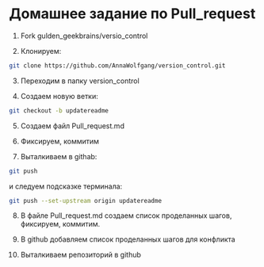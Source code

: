 # Домашнее задание по Pull_request

1. Fork gulden_geekbrains/versio_control

2. Клонируем: 
```sh
git clone https://github.com/AnnaWolfgang/version_control.git 
```
3. Переходим в папку version_control

4. Создаем новую ветки: 
```sh
git checkout -b updatereadme
```
5. Создаем файл Pull_request.md

6. Фиксируем, коммитим

7. Выталкиваем в githab: 
```sh
git push
```
 и следуем подсказке терминала: 
 ```sh
 git push --set-upstream origin updatereadme
 ```
 8. В файле Pull_request.md создаем список проделанных шагов, фиксируем, коммитим.

 9. В github добавляем список проделанных шагов для конфликта

 10. Выталкиваем репозиторий в github
